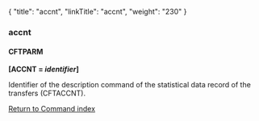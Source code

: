 {
    "title": "accnt",
    "linkTitle": "accnt",
    "weight": "230"
}<span id="accnt"></span>

### accnt

#### CFTPARM

**[ACCNT = *identifier*]**

Identifier of the description command of the statistical data record
of the transfers (CFTACCNT).

[Return to Command index](../../)
